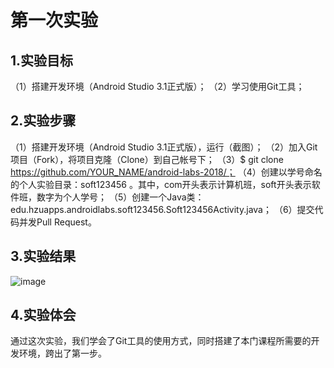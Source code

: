 ﻿# 第一次实验

## 1.实验目标
（1）搭建开发环境（Android Studio 3.1正式版）；
（2）学习使用Git工具；

## 2.实验步骤
（1）搭建开发环境（Android Studio 3.1正式版），运行（截图）；
（2）加入Git项目（Fork），将项目克隆（Clone）到自己帐号下；
（3）$ git clone https://github.com/YOUR_NAME/android-labs-2018/；
（4）创建以学号命名的个人实验目录：soft123456 。其中，com开头表示计算机班，soft开头表示软件班，数字为个人学号；
（5）创建一个Java类：edu.hzuapps.androidlabs.soft123456.Soft123456Activity.java；
（6）提交代码并发Pull Request。

## 3.实验结果
![image](https://github.com/liyanghey/android-labs-2018/blob/master/soft1614080902410/Soft1614080902410.png)
## 4.实验体会
通过这次实验，我们学会了Git工具的使用方式，同时搭建了本门课程所需要的开发环境，跨出了第一步。
